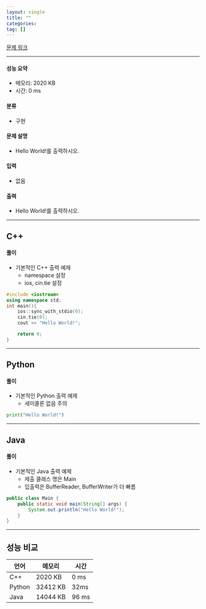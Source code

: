 ```yaml
---
layout: single
title: ""
categories:
tag: []
---
```


[문제 링크](https://www.acmicpc.net/problem/2557)

---

#### 성능 요약

  - 메모리: 2020 KB  
  - 시간: 0 ms



#### 분류

  - 구현



#### 문제 설명

  - 
	Hello World!를 출력하시오.



#### 입력

  - 
	없음




#### 출력

  - 
	Hello World!를 출력하시오.

---

## C++

#### 풀이

- 기본적인 C++ 출력 예제
  - namespace 설정
  - ios, cin.tie 설정

``` C++
#include <iostream>
using namespace std;
int main(){
	ios::sync_with_stdio(0);
	cin.tie(0);
	cout << "Hello World!";

	return 0;
}
```

---

## Python

#### 풀이

- 기본적인 Python 출력 예제
  - 세미콜론 없음 주의

``` python
print("Hello World!")
```

---

## Java

#### 풀이

- 기본적인 Java 출력 예제
  - 제출 클래스 명은 Main
  - 입출력은 BufferReader, BufferWriter가 더 빠름

``` Java
public class Main {
    public static void main(String[] args) {
        System.out.println("Hello World!");
    }
}
```

---

## 성능 비교

| 언어   | 메모리   | 시간  |
| ------ | -------- | ----- |
| C++    | 2020 KB  | 0 ms  |
| Python | 32412 KB | 32ms  |
| Java   | 14044 KB | 96 ms |

